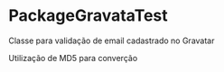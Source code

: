 # PackageGravataTest
 Classe para validação de email cadastrado no Gravatar


Utilização de MD5 para converção

